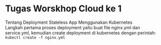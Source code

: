 # Tugas Worskhop Cloud ke 1
Tentang Deployment Stateless App Menggunakan Kubernetes
<br>
Langkah pertama proses deployment yaitu buat file nginx.yml dan service.yml, kemudian create deployment di kubernetes dengan perintah:
``` kubectl create -f nginx.yml ```
